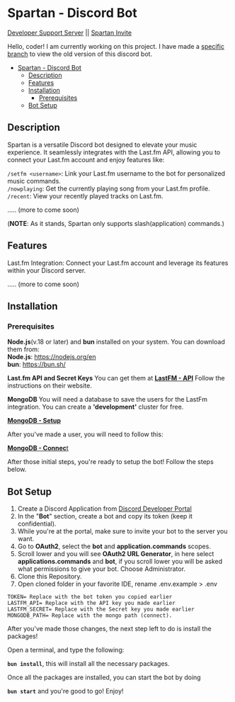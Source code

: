 # Spartan - Discord Bot

[Developer Support Server](https://discord.gg/6ssXSzgf) || [Spartan Invite](https://discord.com/oauth2/authorize?client_id=781599195986526208&permissions=1239567297142&scope=applications.commands+bot)

Hello, coder! I am currently working on this project. I have made a [specific branch](https://github.com/ss-spartan/Spartan/tree/oldVersion) to view the old version of this discord bot.
- [Spartan - Discord Bot](#spartan---discord-bot)
  - [Description](#description)
  - [Features](#features)
  - [Installation](#installation)
    - [Prerequisites](#prerequisites)
  - [Bot Setup](#bot-setup)



## Description

Spartan is a versatile Discord bot designed to elevate your music experience. It seamlessly integrates with the Last.fm API, allowing you to connect your Last.fm account and enjoy features like:

`/setfm <username>`: Link your Last.fm username to the bot for personalized music commands.<br>
`/nowplaying`: Get the currently playing song from your Last.fm profile.<br>
`/recent`: View your recently played tracks on Last.fm.

..... (more to come soon)


(**NOTE**: As it stands, Spartan only supports slash(application) commands.)

## Features

Last.fm Integration: Connect your Last.fm account and leverage its features within your Discord server.

..... (more to come soon)


## Installation

### Prerequisites

**Node.js**(v.18 or later) and **bun** installed on your system.
You can download them from:<br>
**Node.js**: https://nodejs.org/en <br>
**bun**: https://bun.sh/

**Last.fm API and Secret Keys**
You can get them at [**LastFM - API**](https://www.last.fm/api)
Follow the instructions on their website.

**MongoDB**
You will need a database to save the users for the LastFm integration.
You can create a **'development'** cluster for free.

[**MongoDB - Setup**](https://www.mongodb.com/docs/atlas/tutorial/deploy-free-tier-cluster/)

After you've made a user, you will need to follow this:

[**MongoDB - Connec**t](https://www.mongodb.com/docs/atlas/tutorial/connect-to-your-cluster/)

After those initial steps, you're ready to setup the bot! Follow the steps below.

## Bot Setup

1. Create a Discord Application from [Discord Developer Portal](https://discord.com/developers/docs/intro)
2. In the "**Bot**" section, create a bot and copy its token (keep it confidential).
3. While you're at the portal, make sure to invite your bot to the server you want.
4. Go to **OAuth2**, select the **bot** and **application.commands** scopes.
5. Scroll lower and you will see **OAuth2 URL Generator**, in here select **applications.commands** and **bot**, if you scroll lower you will be asked what permissions to give your bot. Choose Administrator.
6. Clone this Repository.
7. Open cloned folder in your favorite IDE, rename .env.example > .env

```
TOKEN= Replace with the bot token you copied earlier
LASTFM_API= Replace with the API key you made earlier
LASTFM_SECRET= Replace with the Secret key you made earlier
MONGODB_PATH= Replace with the mongo path (connect).
```

After you've made those changes, the next step left to do is install the packages!

Open a terminal, and type the following:

**``bun install``**, this will install all the necessary packages.

Once all the packages are installed, you can start the bot by doing

**``bun start``** and you're good to go! Enjoy!